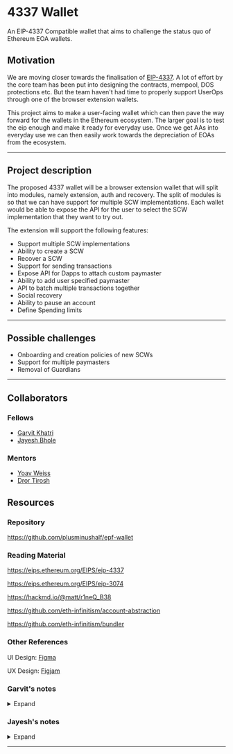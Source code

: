 # 4337 Wallet

An EIP-4337 Compatible wallet that aims to challenge the status quo of Ethereum EOA wallets.

## Motivation

<!-- What problem is your project is solving? Why is it important and what area of the protocol will be affected? -->

We are moving closer towards the finalisation of [EIP-4337](https://eips.ethereum.org/EIPS/eip-4337). A lot of effort by the core team has been put into designing the contracts, mempool, DOS protections etc. But the team haven't had time to properly support UserOps through one of the browser extension wallets.

This project aims to make a user-facing wallet which can then pave the way forward for the wallets in the Ethereum ecosystem. The larger goal is to test the eip enough and make it ready for everyday use. Once we get AAs into everyday use we can then easily work towards the depreciation of EOAs from the ecosystem.

---

## Project description

<!-- What is your proposed solution?  -->

The proposed 4337 wallet will be a browser extension wallet that will split into modules, namely extension, auth and recovery. The split of modules is so that we can have support for multiple SCW implementations. Each wallet would be able to expose the API for the user to select the SCW implementation that they want to try out.

The extension will support the following features:

- Support multiple SCW implementations
- Ability to create a SCW
- Recover a SCW
- Support for sending transactions
- Expose API for Dapps to attach custom paymaster
- Ability to add user specified paymaster
- API to batch multiple transactions together
- Social recovery
- Ability to pause an account
- Define Spending limits

---

<!-- ## Specification -->

<!-- How will you implement your solutions? Give details and more technical information on the project. -->

<!-- ## Roadmap -->

<!-- What is your proposed timeline? Outline parts of the project and insight on how much time it will take to execute them. -->

## Possible challenges

<!-- What are the limitations and issues you may need to overcome? -->

- Onboarding and creation policies of new SCWs
- Support for multiple paymasters
- Removal of Guardians

---

<!-- ## Goal of the project -->

<!-- What does success look like? Describe the end goal of the project, scope, state and impact for the project to be considered finished and successful. -->

## Collaborators

### Fellows

<!-- Are there any fellows working with you on this project?  -->

- [Garvit Khatri](https://github.com/plusminushalf)
- [Jayesh Bhole](https://github.com/jayeshbhole)

### Mentors

<!-- Which mentors are helping you with the project?  -->

- [Yoav Weiss](https://github.com/yoavw)
- [Dror Tirosh](https://github.com/drortirosh)

## Resources

<!-- Provide links to repositories, PRs and other resources which constitute the project. -->

### Repository

https://github.com/plusminushalf/epf-wallet

### Reading Material

https://eips.ethereum.org/EIPS/eip-4337

https://eips.ethereum.org/EIPS/eip-3074

https://hackmd.io/@matt/r1neQ_B38

https://github.com/eth-infinitism/account-abstraction

https://github.com/eth-infinitism/bundler

### Other References

UI Design: [Figma](https://www.figma.com/file/oM7MjvlOTO6L1vjZ6BxTH1/hex-wallet?node-id=2%3A3)

UX Design: [Figjam](https://www.figma.com/file/GASw8N72JnozdT2FxIlLgA/Wallet-design-flow?node-id=0%3A1)

### Garvit's notes

<details>
<summary>Expand</summary>

[[5.11.22] Feature list for the wallet](https://github.com/eth-protocol-fellows/cohort-three/blob/master/notes/garvit.md#51122-feature-list-for-the-wallet)

[[17.10.22] Onboarding to AA Wallet](https://github.com/eth-protocol-fellows/cohort-three/blob/master/notes/garvit.md#171022-onboarding-to-aa-wallet)

[[11.10.22] Create cusotm SCW](https://github.com/eth-protocol-fellows/cohort-three/blob/master/notes/garvit.md#111022-create-cusotm-scw)

[[03.10.22] Role of stake in paymasters](https://github.com/eth-protocol-fellows/cohort-three/blob/master/notes/garvit.md#031022-role-of-stake-in-paymasters)

</details>

### Jayesh's notes

<details>
<summary>Expand</summary>

[[13.11.22] Getting started with the UX design](../notes/jayesh.md#131122-getting-started-with-the-ux-design)

</details>

---
